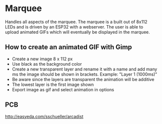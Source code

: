 # Marquee
Handles all aspects of the marquee. The marquee is a built out of 8x112 LEDs and is driven by an ESP32 with a webserver. The user is able to upload animated GIFs which will eventually be displayed in the marquee.

## How to create an animated GIF with Gimp
- Create a new image 8 x 112 px
- Use black as the background color
- Create a new transparent layer and rename it with a name and add many ms the image should be shown in brackets. Example:  "Layer 1 (1000ms)"
- Be aware since the layers are transparent the animation will be additive
- The lowest layer is the first image shown
- Export image as gif and select animation in options

## PCB
http://easyeda.com/sschueller/arcadist